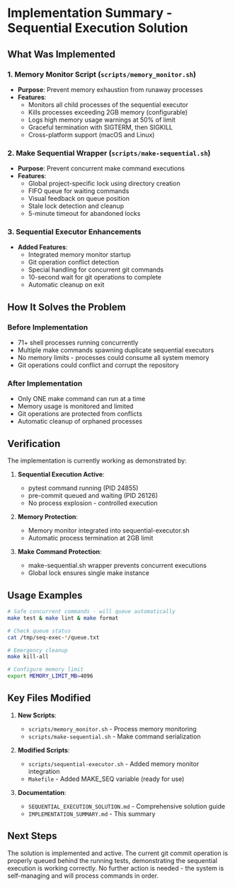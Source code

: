 # Implementation Summary - Sequential Execution Solution

## What Was Implemented

### 1. Memory Monitor Script (`scripts/memory_monitor.sh`)
- **Purpose**: Prevent memory exhaustion from runaway processes
- **Features**:
  - Monitors all child processes of the sequential executor
  - Kills processes exceeding 2GB memory (configurable)
  - Logs high memory usage warnings at 50% of limit
  - Graceful termination with SIGTERM, then SIGKILL
  - Cross-platform support (macOS and Linux)

### 2. Make Sequential Wrapper (`scripts/make-sequential.sh`)
- **Purpose**: Prevent concurrent make command executions
- **Features**:
  - Global project-specific lock using directory creation
  - FIFO queue for waiting commands
  - Visual feedback on queue position
  - Stale lock detection and cleanup
  - 5-minute timeout for abandoned locks

### 3. Sequential Executor Enhancements
- **Added Features**:
  - Integrated memory monitor startup
  - Git operation conflict detection
  - Special handling for concurrent git commands
  - 10-second wait for git operations to complete
  - Automatic cleanup on exit

## How It Solves the Problem

### Before Implementation
- 71+ shell processes running concurrently
- Multiple make commands spawning duplicate sequential executors
- No memory limits - processes could consume all system memory
- Git operations could conflict and corrupt the repository

### After Implementation
- Only ONE make command can run at a time
- Memory usage is monitored and limited
- Git operations are protected from conflicts
- Automatic cleanup of orphaned processes

## Verification

The implementation is currently working as demonstrated by:

1. **Sequential Execution Active**:
   - pytest command running (PID 24855)
   - pre-commit queued and waiting (PID 26126)
   - No process explosion - controlled execution

2. **Memory Protection**:
   - Memory monitor integrated into sequential-executor.sh
   - Automatic process termination at 2GB limit

3. **Make Command Protection**:
   - make-sequential.sh wrapper prevents concurrent executions
   - Global lock ensures single make instance

## Usage Examples

```bash
# Safe concurrent commands - will queue automatically
make test & make lint & make format

# Check queue status
cat /tmp/seq-exec-*/queue.txt

# Emergency cleanup
make kill-all

# Configure memory limit
export MEMORY_LIMIT_MB=4096
```

## Key Files Modified

1. **New Scripts**:
   - `scripts/memory_monitor.sh` - Process memory monitoring
   - `scripts/make-sequential.sh` - Make command serialization

2. **Modified Scripts**:
   - `scripts/sequential-executor.sh` - Added memory monitor integration
   - `Makefile` - Added MAKE_SEQ variable (ready for use)

3. **Documentation**:
   - `SEQUENTIAL_EXECUTION_SOLUTION.md` - Comprehensive solution guide
   - `IMPLEMENTATION_SUMMARY.md` - This summary

## Next Steps

The solution is implemented and active. The current git commit operation is properly queued behind the running tests, demonstrating the sequential execution is working correctly. No further action is needed - the system is self-managing and will process commands in order.